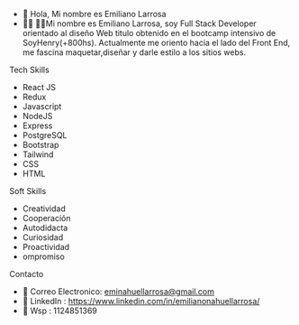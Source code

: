 - 👋 Hola, Mi nombre es Emiliano Larrosa
- 🙋‍♂️ 🙋‍♂️Mi nombre es Emiliano Larrosa, soy Full Stack Developer orientado al diseño Web titulo obtenido en el bootcamp intensivo de SoyHenry(+800hs). Actualmente me oriento hacia el lado del Front End, me fascina maquetar,diseñar y darle estilo a los sitios webs.

Tech Skills

- React JS
- Redux
- Javascript
- NodeJS
- Express
- PostgreSQL
- Bootstrap
- Tailwind
- CSS
- HTML

Soft Skills

- Creatividad
- Cooperación
- Autodidacta
- Curiosidad
- Proactividad
- ompromiso

Contacto
    
- 📩 Correo Electronico: eminahuellarrosa@gmail.com
- 👥 LinkedIn : https://www.linkedin.com/in/emilianonahuellarrosa/
- 📲 Wsp : 1124851369

